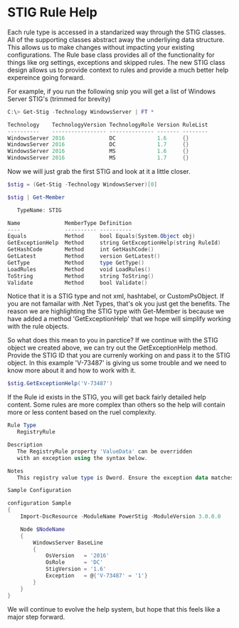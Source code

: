 # STIG Rule Help

Each rule type is accessed in a standarized way through the STIG classes.
All of the supporting classes abstract away the underliying data structure.
This allows us to make changes without impacting your existing configurations.
The Rule base class provides all of the functionality for things like org settings, exceptions and skipped rules.
The new STIG class design allows us to provide context to rules and provide a much better help expereince going forward.

For example, if you run the following snip you will get a list of Windows Server STIG's (trimmed for brevity)

```powershell
C:\> Get-Stig -Technology WindowsServer | FT *

Technology    TechnologyVersion TechnologyRole Version RuleList
----------    ----------------- -------------- ------- --------
WindowsServer 2016              DC             1.6     {}
WindowsServer 2016              DC             1.7     {}
WindowsServer 2016              MS             1.6     {}
WindowsServer 2016              MS             1.7     {}
```

Now we will just grab the first STIG and look at it a little closer.

```powershell
$stig = (Get-Stig -Technology WindowsServer)[0]

$stig | Get-Member

   TypeName: STIG

Name              MemberType Definition
----              ---------- ----------
Equals            Method     bool Equals(System.Object obj)
GetExceptionHelp  Method     string GetExceptionHelp(string RuleId)
GetHashCode       Method     int GetHashCode()
GetLatest         Method     version GetLatest()
GetType           Method     type GetType()
LoadRules         Method     void LoadRules()
ToString          Method     string ToString()
Validate          Method     bool Validate()
```

Notice that it is a STIG type and not xml, hashtabel, or CustomPsObject.
If you are not famailar with .Net Types, that's ok you just get the benefits.
The reason we are highlighting the STIG type with Get-Member is because we have added a method 'GetExceptionHelp' that we hope will simplify working with the rule objects.

So what does this mean to you in parctice?
If we continue with the STIG object we created above, we can try out the GetExceptionHelp method.
Provide the STIG ID that you are currenly working on and pass it to the STIG object.
In this example 'V-73487' is giving us some trouble and we need to know more about it and how to work with it.

```powershell
$stig.GetExceptionHelp('V-73487')
```

If the Rule id exists in the STIG, you will get back fairly detailed help content.
Some rules are more complex than others so the help will contain more or less content based on the ruel complexity.

```powershell
Rule Type
   RegistryRule

Description
   The RegistryRule property 'ValueData' can be overridden
   with an exception using the syntax below.

Notes
   This registry value type is Dword. Ensure the exception data matches the value type.

Sample Configuration

configuration Sample
{
    Import-DscResource -ModuleName PowerStig -ModuleVersion 3.0.0.0

    Node $NodeName
    {
        WindowsServer BaseLine
        {
            OsVersion   = '2016'
            OsRole      = 'DC'
            StigVersion = '1.6'
            Exception   = @{'V-73487' = '1'}
        }
    }
}
```

We will continue to evolve the help system, but hope that this feels like a major step forward.

